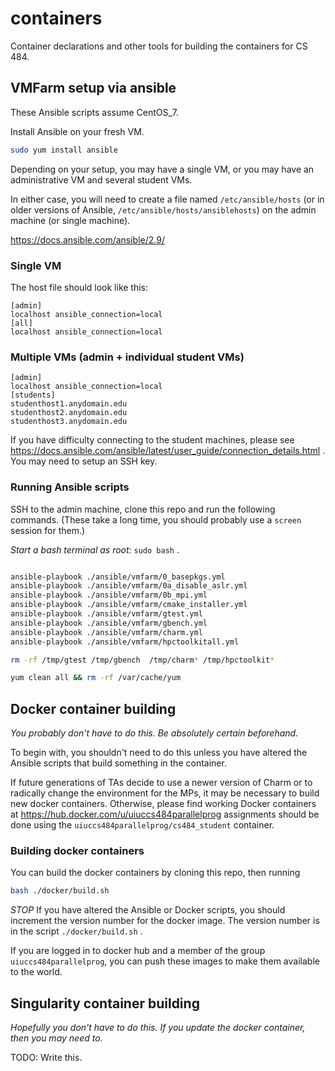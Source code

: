 # containers

Container declarations and other tools for building the containers for CS 484.

## VMFarm setup via ansible

These Ansible scripts assume CentOS_7.

Install Ansible on your fresh VM.

```bash
sudo yum install ansible
```

Depending on your setup, you may have a single VM, or you may have an administrative VM and several student VMs.

In either case, you will need to create a file named `/etc/ansible/hosts` (or in older versions of Ansible, `/etc/ansible/hosts/ansiblehosts`) on the admin machine (or single machine).

https://docs.ansible.com/ansible/2.9/

### Single VM

The host file should look like this:
```
[admin]
localhost ansible_connection=local
[all]
localhost ansible_connection=local
```

### Multiple VMs (admin + individual student VMs)

```
[admin]
localhost ansible_connection=local
[students]
studenthost1.anydomain.edu
studenthost2.anydomain.edu
studenthost3.anydomain.edu
```

If you have difficulty connecting to the student machines, please see https://docs.ansible.com/ansible/latest/user_guide/connection_details.html . You may need to setup an SSH key.

### Running Ansible scripts

SSH to the admin machine, clone this repo and run the following commands. (These take a long time, you should probably use a `screen` session for them.)

*Start a bash terminal as root:* `sudo bash` .

```bash

ansible-playbook ./ansible/vmfarm/0_basepkgs.yml
ansible-playbook ./ansible/vmfarm/0a_disable_aslr.yml
ansible-playbook ./ansible/vmfarm/0b_mpi.yml
ansible-playbook ./ansible/vmfarm/cmake_installer.yml
ansible-playbook ./ansible/vmfarm/gtest.yml
ansible-playbook ./ansible/vmfarm/gbench.yml
ansible-playbook ./ansible/vmfarm/charm.yml
ansible-playbook ./ansible/vmfarm/hpctoolkitall.yml

rm -rf /tmp/gtest /tmp/gbench  /tmp/charm* /tmp/hpctoolkit*

yum clean all && rm -rf /var/cache/yum

```

## Docker container building

*You probably don't have to do this. Be absolutely certain beforehand.*

To begin with, you shouldn't need to do this unless you have altered the Ansible scripts that build something in the container.

If future generations of TAs decide to use a newer version of Charm or to radically change the environment for the MPs, it may be necessary to build new docker containers. Otherwise, please find working Docker containers at <https://hub.docker.com/u/uiuccs484parallelprog> assignments should be done using the `uiuccs484parallelprog/cs484_student` container.

### Building docker containers

You can build the docker containers by cloning this repo, then running

```bash
bash ./docker/build.sh
```
*STOP*
If you have altered the Ansible or Docker scripts, you should increment the version number for the docker image. The version number is in the script `./docker/build.sh` .

If you are logged in to docker hub and a member of the group `uiuccs484parallelprog`, you can push these images to make them available to the world.


## Singularity container building

*Hopefully you don't have to do this. If you update the docker container, then you may need to.*

TODO: Write this.
